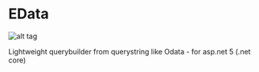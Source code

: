 # EData
![alt tag](https://ci.appveyor.com/api/projects/status/31dx91q93oyp1ae4?svg=true)

Lightweight querybuilder from querystring like Odata - for asp.net 5 (.net core)
